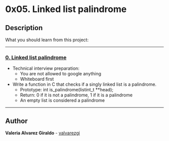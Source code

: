 # 0x05. Linked list palindrome

## Description

What you should learn from this project:

---

### [0. Linked list palindrome](./0-is_palindrome.c)

* Technical interview preparation:
  * You are not allowed to google anything
  * Whiteboard first
* Write a function in C that checks if a singly linked list is a palindrome.
  * Prototype: int is_palindrome(listint_t **head);
  * Return: 0 if it is not a palindrome, 1 if it is a palindrome
  * An empty list is considered a palindrome

---

## Author

**Valeria Alvarez Giraldo** - [valvarezgi](https://github.com/valvarezgi)
